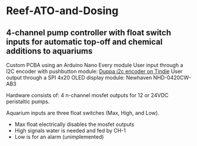 # Reef-ATO-and-Dosing
## 4-channel pump controller with float switch inputs for automatic top-off and chemical additions to aquariums

Custom PCBA using an Arduino Nano Every module 
User input through a I2C encoder with pushbutton module: [Duppa i2c encoder on Tindie](https://www.tindie.com/products/saimon/i2c-encoder-connect-rotary-encoders-on-i2c-bus/#:~:text=The%20I2C%20Encoder%20is%20a%20small%20board%20where%20you%20can,with%20the%20same%20I2C%20bu)
User output through a SPI 4x20 OLED display module: Newhaven NHD-0420CW-AB3

Hardware consists of:
4 n-channel mosfet outputs for 12 or 24VDC peristaltic pumps.

Aquarium inputs are three float switches (Max, High, and Low).
* Max float electrically disables the mosfet outputs
* High signals water is needed and fed by CH-1
* Low is for an alarm (unimplemented)
